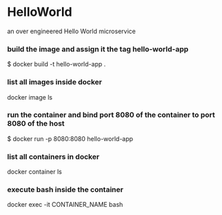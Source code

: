 # HelloWorld
an over engineered Hello World microservice

### build the image and assign it the tag hello-world-app
$ docker build -t hello-world-app .

### list all images inside docker
docker image ls

### run the container and bind port 8080 of the container to port 8080 of the host 
$ docker run -p 8080:8080  hello-world-app

### list all containers in docker
docker container ls

### execute bash inside the container
docker exec -it CONTAINER_NAME bash

